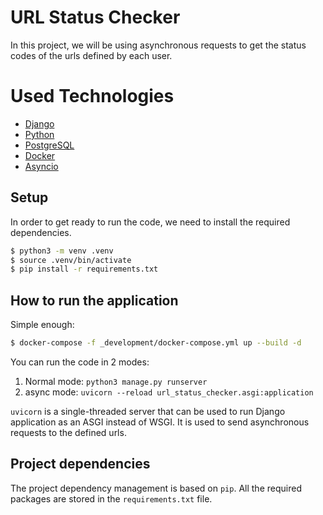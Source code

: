 # URL Status Checker
In this project, we will be using asynchronous requests to get the status codes of the urls defined by each user. 

# Used Technologies
- [Django](https://www.djangoproject.com/)
- [Python](https://www.python.org/)
- [PostgreSQL](https://www.postgresql.org/)
- [Docker](https://www.docker.com/)
- [Asyncio](https://docs.python.org/3/library/asyncio.html)


## Setup
In order to get ready to run the code, we need to install the required dependencies.

```bash
$ python3 -m venv .venv
$ source .venv/bin/activate
$ pip install -r requirements.txt
```

## How to run the application

Simple enough:

```bash
$ docker-compose -f _development/docker-compose.yml up --build -d
```

You can run the code in 2 modes:
1. Normal mode:
    ```python3 manage.py runserver```
2. async mode:
    ```uvicorn --reload url_status_checker.asgi:application```

`uvicorn` is a single-threaded server that can be used to run Django application as an ASGI instead of WSGI. It is used to send asynchronous requests to the defined urls.

## Project dependencies

The project dependency management is based on `pip`. All the required packages are stored in the `requirements.txt` file.
